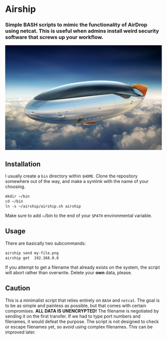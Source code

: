 # Airship
### Simple BASH scripts to mimic the functionality of AirDrop using netcat. This is useful when admins install weird security software that screws up your workflow.

![airship](https://github.com/ryanfrishkorn/airship/blob/main/assets/airship.jpg?raw=true)

## Installation
I usually create a `bin` directory within `$HOME`. Clone the repository somewhere out of the way, and make a symlink with the name of your choosing.

```
mkdir ~/bin
cd ~/bin
ln -s ~/airship/airship.sh airship
```
Make sure to add ~/bin to the end of your `$PATH` environmental variable.

## Usage
There are basically two subcommands:
```
airship send my-file.png
airship get  192.168.0.8
```
If you attempt to get a filename that already exists on the system, the script will abort rather than overwrite. Delete your **own** data, please.

## Caution
This is a minimalist script that relies entirely on `BASH` and `netcat`. The goal is to be as simple and painless as possible, but that comes with certain compromises. **ALL DATA IS UNENCRYPTED!** The filename is negotiated by sending it on the first transfer. If we had to type port numbers and filenames, it would defeat the purpose. The script is not designed to check or escape filenames yet, so avoid using complex filenames. This can be improved later.
